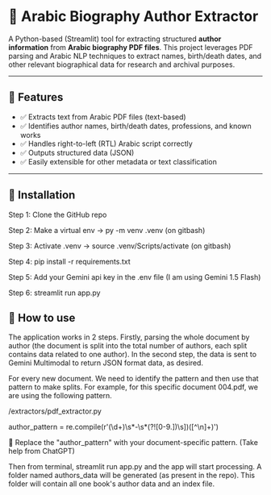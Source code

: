 # 📄 Arabic Biography Author Extractor

A Python-based (Streamlit) tool for extracting structured **author information** from **Arabic biography PDF files**. This project leverages PDF parsing and Arabic NLP techniques to extract names, birth/death dates, and other relevant biographical data for research and archival purposes.

---

## 🌟 Features

- ✅ Extracts text from Arabic PDF files (text-based)
- ✅ Identifies author names, birth/death dates, professions, and known works
- ✅ Handles right-to-left (RTL) Arabic script correctly
- ✅ Outputs structured data (JSON)
- ✅ Easily extensible for other metadata or text classification

---

## 🌟 Installation

Step 1: Clone the GitHub repo

Step 2: Make a virtual env -> py -m venv .venv (on gitbash)

Step 3: Activate .venv -> source .venv/Scripts/activate (on gitbash)

Step 4: pip install -r requirements.txt

Step 5: Add your Gemini api key in the .env file (I am using Gemini 1.5 Flash)

Step 6: streamlit run app.py

## 🌟 How to use

The application works in 2 steps. Firstly, parsing the whole document by author (the document is split into the total number of authors, each split contains data related to one author). In the second step, the data is sent to Gemini Multimodal to return JSON format data, as desired.

For every new document. We need to identify the pattern and then use that pattern to make splits. For example, for this specific document 004.pdf, we are using the following pattern.

/extractors/pdf_extractor.py

author_pattern = re.compile(r'(\d+)\s*-\s*(?![0-9\.\]\)\s])([^\n]+)')

🌟 Replace the "author_pattern" with your document-specific pattern. (Take help from ChatGPT)

Then from terminal, streamlit run app.py and the app will start processing. A folder named authors_data will be generated (as present in the repo). This folder will contain all one book's author data and an index file.
